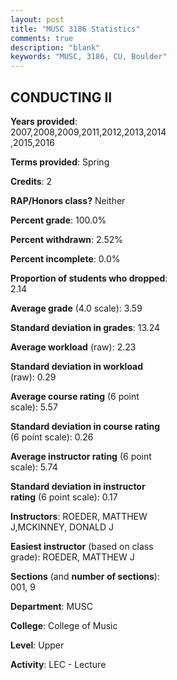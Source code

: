 ```yaml
---
layout: post
title: "MUSC 3186 Statistics"
comments: true
description: "blank"
keywords: "MUSC, 3186, CU, Boulder"
--- 
```

<head>
<script src="https://ajax.googleapis.com/ajax/libs/jquery/2.1.3/jquery.min.js"></script>
<script src="https://dl.dropboxusercontent.com/s/pc42nxpaw1ea4o9/highcharts.js?dl=0"></script>
<!-- <script src="../assets/js/highcharts.js"></script> -->
<style type="text/css">@font-face {
	font-family: "Bebas Neue";
	src: url(https://www.filehosting.org/file/details/544349/BebasNeue%20Regular.otf) format("opentype");
	}
	h1.Bebas { 
		font-family: "Bebas Neue", Verdana, Tahoma;
	}
</style>
</head>
<body>
	<div id="container" style="float: right; width: 45%; height: 88%; margin-left: 2.5%; margin-right: 2.5%;"></div>
	<script language="JavaScript">
		$(document).ready(function() {
		var chart = {type: 'column'};
		var title = {text: 'Grade Distribution'};
		var xAxis = {categories: ['A','B','C','D','F'],crosshair: true};
		var yAxis = {min: 0,title: {text: 'Percentage'}};
		var tooltip = {headerFormat: '<center><b><span style="font-size:20px">{point.key}</span></b></center>',
		               pointFormat: '<td style="padding:0"><b>{point.y:.1f}%</b></td>',
		               footerFormat: '</table>',shared: true,useHTML: true};
		var plotOptions = {column: {pointPadding: 0.0,borderWidth: 0}};  
		var credits = {enabled: false};var series= [{name: 'Percent',data: [65.69,33.58,0.73,0.0,0.0,]}];
		var json = {};
		json.chart = chart;
		json.title = title;
		json.tooltip = tooltip;
		json.xAxis = xAxis;
		json.yAxis = yAxis;  
		json.series = series;
		json.plotOptions = plotOptions;  
		json.credits = credits;
		$('#container').highcharts(json);
	});
	</script>
</body>
			   
## CONDUCTING II

**Years provided**: 2007,2008,2009,2011,2012,2013,2014,2015,2016

**Terms provided**: Spring

**Credits**: 2

**RAP/Honors class?** Neither

**Percent grade**: 100.0%

**Percent withdrawn**: 2.52%

**Percent incomplete**: 0.0%

**Proportion of students who dropped**: 2.14

**Average grade** (4.0 scale): 3.59

**Standard deviation in grades**: 13.24

**Average workload** (raw): 2.23

**Standard deviation in workload** (raw): 0.29

**Average course rating** (6 point scale): 5.57

**Standard deviation in course rating** (6 point scale): 0.26

**Average instructor rating** (6 point scale): 5.74

**Standard deviation in instructor rating** (6 point scale): 0.17

**Instructors**: ROEDER, MATTHEW J,MCKINNEY, DONALD J

**Easiest instructor** (based on class grade): ROEDER, MATTHEW J

**Sections** (and **number of sections**): 001, 9

**Department**: MUSC

**College**: College of Music

**Level**: Upper

**Activity**: LEC - Lecture